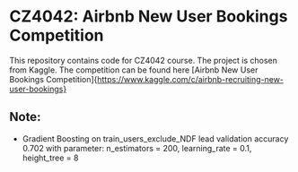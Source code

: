 # CZ4042: Airbnb New User Bookings Competition

This repository contains code for CZ4042 course. The project is chosen from Kaggle. The competition can be found here [Airbnb New User Bookings Competition]{https://www.kaggle.com/c/airbnb-recruiting-new-user-bookings}

## Note:
- Gradient Boosting on train_users_exclude_NDF lead validation accuracy 0.702 with parameter: n_estimators = 200, learning_rate = 0.1, height_tree = 8


